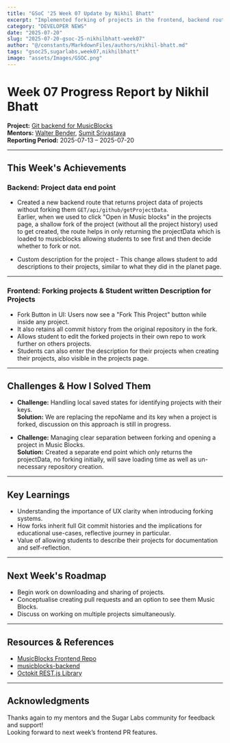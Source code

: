 ```yaml
---
title: "GSoC '25 Week 07 Update by Nikhil Bhatt"
excerpt: "Implemented forking of projects in the frontend, backend route for returning project data only, and student descriptions for projects"
category: "DEVELOPER NEWS"
date: "2025-07-20"
slug: "2025-07-20-gsoc-25-nikhilbhatt-week07"
author: "@/constants/MarkdownFiles/authors/nikhil-bhatt.md"
tags: "gsoc25,sugarlabs,week07,nikhilbhatt"
image: "assets/Images/GSOC.png"
---
```


<!-- markdownlint-disable -->

# Week 07 Progress Report by Nikhil Bhatt

**Project:** [Git backend for MusicBlocks](https://github.com/benikk/musicblocks-backend)  
**Mentors:** [Walter Bender](https://github.com/walterbender), [Sumit Srivastava](https://github.com/sum2it)  
**Reporting Period:** 2025-07-13 – 2025-07-20 

---
 
## This Week's Achievements

### Backend: Project data end point

- Created a new backend route that returns project data of projects without forking them `GET/api/github/getProjectData`.   
Earlier, when we used to click "Open in Music blocks" in the projects page, a shallow fork of the project (without all the project history) 
used to get created, the route helps in only returning the projectData which is loaded to musicblocks allowing students to see first and then 
decide whether to fork or not. 

- Custom description for the project - This change allows student to add descriptions to their projects, similar to what they did in the planet page.  

---

###  Frontend: Forking projects & Student written Description for Projects

- Fork Button in UI: Users now see a "Fork This Project" button while inside any project.
- It also retains all commit history from the original repository in the fork.
- Allows student to edit the forked projects in their own repo to work further on others projects.
- Students can also enter the description for their projects when creating their projects, also visible in the projects page.
---

## Challenges & How I Solved Them

- **Challenge:** Handling local saved states for identifying projects with their keys.  
  **Solution:** We are replacing the repoName and its key when a project is forked, discussion on this approach is still in progress. 

- **Challenge:** Managing clear separation between forking and opening a project in Music Blocks.  
  **Solution:** Created a separate end point which only returns the projectData, no forking initially, will save loading time as well as un-necessary repository creation.

---

## Key Learnings
- Understanding the importance of UX clarity when introducing forking systems.
- How forks inherit full Git commit histories and the implications for educational use-cases, reflective journey in particular.
- Value of allowing students to describe their projects for documentation and self-reflection.

---

## Next Week's Roadmap
- Begin work on downloading and sharing of projects.
- Conceptualise creating pull requests and an option to see them Music Blocks.  
- Discuss on working on multiple projects simultaneously.  


---

## Resources & References

- [MusicBlocks Frontend Repo](https://github.com/sugarlabs/musicblocks)
- [musicblocks-backend](https://github.com/benikk/musicblocks-backend)
- [Octokit REST.js Library](https://github.com/octokit/rest.js)

---

## Acknowledgments

Thanks again to my mentors and the Sugar Labs community for feedback and support!  
Looking forward to next week’s frontend PR features. 

